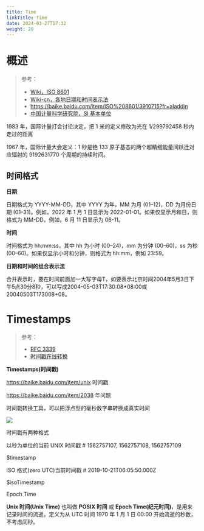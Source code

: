 ```yaml
---
title: Time
linkTitle: Time
date: 2024-03-27T17:32
weight: 20
---
```


# 概述

> 参考：
> 
> - [Wiki，ISO 8601](https://en.wikipedia.org/wiki/ISO_8601)
> - [Wiki-cn，各地日期和时间表示法](https://zh.wikipedia.org/zh-hans/%E5%90%84%E5%9C%B0%E6%97%A5%E6%9C%9F%E5%92%8C%E6%97%B6%E9%97%B4%E8%A1%A8%E7%A4%BA%E6%B3%95)
> - https://baike.baidu.com/item/ISO%208601/3910715?fr=aladdin
> - [中国计量科学研究院，SI 基本单位](https://www.nim.ac.cn/520/node/4.html)

1983 年，国际计量打会讨论决定，把 1 米的定义修改为光在 1/299792458 秒内走过的距离

1967 年，国际计量大会定义：1 秒是铯 133 原子基态的两个超精细能量间跃迁对应辐射的 9192631770 个周期的持续时间。

## 时间格式

**日期**

日期格式为 YYYY-MM-DD，其中 YYYY 为年，MM 为月 (01–12)，DD 为月份日期 (01–31)。例如，2022 年 1 月 1 日显示为 2022-01-01。如果仅显示月和日，则格式为 MM-DD。例如，6 月 11 日显示为 06-11。

**时间**

时间格式为 hh:mm:ss，其中 hh 为小时 (00–24)，mm 为分钟 (00–60)，ss 为秒 (00–60)。如果仅显示小时和分钟，则格式为 hh:mm，例如 23:59。

**日期和时间的组合表示法**

合并表示时，要在时间前面加一大写字母T，如要表示北京时间2004年5月3日下午5点30分8秒，可以写成2004-05-03T17:30:08+08:00或20040503T173008+08。

# Timestamps

> 参考：
> 
> - [RFC 3339](https://tools.ietf.org/html/rfc3339)
> - [时间戳在线转换](https://www.bejson.com/convert/unix/)

**Timestamps(时间戳)**

<https://baike.baidu.com/item/unix> 时间戳

<https://baike.baidu.com/item/2038> 年问题

时间戳转换工具，可以把浮点型的毫秒数字串转换成真实时间

![](https://notes-learning.oss-cn-beijing.aliyuncs.com/vym7ql/1616165162261-f89b406f-0967-44d2-b496-baa6ebe57434.png)

时间戳有两种格式

以秒为单位的当前 UNIX 时间戳 # 1562757107, 1562757108, 1562757109

$timestamp

ISO 格式(zero UTC)当前时间戳 # 2019-10-21T06:05:50.000Z

$isoTimestamp

Epoch Time

**Unix 时间(Unix Time)** 也叫做 **POSIX 时间** 或 **Epoch Time(纪元时间)**，是用来记录时间的流逝，定义为从 UTC 时间 1970 年 1 月 1 日 00:00 开始流逝的秒数，不考虑闰秒。
